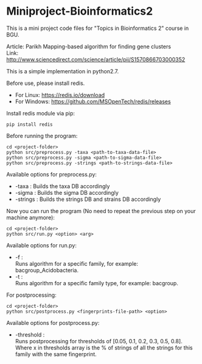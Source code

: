 # Miniproject-Bioinformatics2

This is a mini project code files for "Topics in Bioinformatics 2" course in BGU. 

Article: Parikh Mapping-based algorithm for finding gene clusters  
Link: http://www.sciencedirect.com/science/article/pii/S1570866703000352  

This is a simple implementation in python2.7.

Before use, please install redis.  
* For Linux: https://redis.io/download  
* For Windows: https://github.com/MSOpenTech/redis/releases

Install redis module via pip:  
```
pip install redis
```


Before running the program:  
```
cd <project-folder>
python src/preprocess.py -taxa <path-to-taxa-data-file>
python src/preprocess.py -sigma <path-to-sigma-data-file>
python src/preprocess.py -strings <path-to-strings-data-file>
```

Available options for preprocess.py:
* -taxa <path-to-taxa-data-file>:
    Builds the taxa DB accordingly
* -sigma <path-to-sigma-data-file>:
    Builds the sigma DB accordingly
* -strings <path-to-strings-data-file>:
    Builds the strings DB and strains DB accordingly
    

Now you can run the program (No need to repeat the previous step on your machine anymore):  
```
cd <project-folder>
python src/run.py <option> <arg>
```

Available options for run.py:  
* -f <family-name> :  
    Runs algorithm for a specific family, for example: bacgroup_Acidobacteria.
* -t <family-type>:  
    Runs algorithm for a specific family type, for example: bacgroup.
    
For postprocessing: 
```
cd <project-folder>
python src/postprocess.py <fingerprints-file-path> <option>
```

Available options for postprocess.py:
* -threshold :  
    Runs postprocessing for thresholds of [0.05, 0.1, 0.2, 0.3, 0.5, 0.8].
    Where x in thresholds array is the % of strings of all the strings for this family with the same fingerprint.
    
